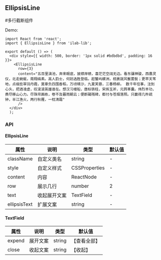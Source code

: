 
## EllipsisLine
#多行截断组件

Demo:

```tsx
import React from 'react';
import { EllipsisLine } from 'ilab-lib';

export default () => (
  <div style={{ width: 500, border: '1px solid #bdbdbd', padding: 16 }}>
    <EllipsisLine
      row={3}
      content="五百里滇池，奔来眼底，披襟岸帻，喜茫茫空阔无边。看东骧神骏，西翥灵仪，北走蜿蜒，南翔缟素。高人韵士，何妨选胜登临。趁蟹屿螺洲，梳裹就风鬟雾鬓；更苹天苇地，点缀些翠羽丹霞，莫辜负四围香稻，万顷晴沙，九夏芙蓉，三春杨柳。 数千年往事，注到心头，把酒凌虚，叹滚滚英雄谁在。想汉习楼船，唐标铁柱，宋挥玉斧，元跨革囊。伟烈丰功，费尽移山心力。尽珠帘画栋，卷不及暮雨朝云；便断碣残碑，都付与苍烟落照。只赢得几杵疏钟，半江渔火，两行秋雁，一枕清霜"
      />
  </div>
  );
```


### API

#### EllipsisLine

| 属性             | 说明                                                            | 类型                | 默认值  |
| ---------------- | --------------------------------------------------------------- | ------------------- | ------- |
| className           | 自定义类名                                    | string            | -       |
| style           | 自定义样式                                    | CSSProperties            | -       |
| content           | 内容                                    | ReactNode            |    -    |
| row         | 展示几行                                                        | number    | 2     |
| text          | 收起展开文案                                                        | TextField    |   -     |
| ellipsisText        | 扩展文案 | string              |  -      |


#### TextField
| 属性             | 说明                                                            | 类型                | 默认值  |
| ---------------- | --------------------------------------------------------------- | ------------------- | ------- |
| expend           | 展开文案                                    | string            | 【查看全部】       |
| close           | 收起文案                                    | string            | 【收起】       |
